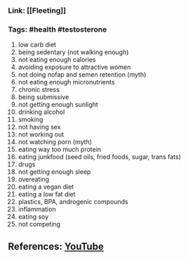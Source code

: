 ### Link: [[Fleeting]]

### Tags: #health #testosterone

1. low carb diet
2. being sedentary (not walking enough)
3. not eating enough calories
4. avoiding exposure to attractive women
5. not doing nofap and semen retention (myth)
6. not eating enough micronutrients
7. chronic stress
8. being submissive
9. not getting enough sunlight
10. drinking alcohol
11. smoking
12. not having sex
13. not working out
14. not watching porn (myth)
15. eating way too much protein
16. eating junkfood (seed oils, fried foods, sugar, trans fats)
17. drugs
18. not getting enough sleep
19. overeating
20. eating a vegan diet
21. eating a low fat diet
22. plastics, BPA, androgenic compounds
23. inflammation
24. eating soy
25. not competing

## References: [YouTube](https://www.youtube.com/watch?v=3Lgx7JzNHB0&list=WL&index=2)